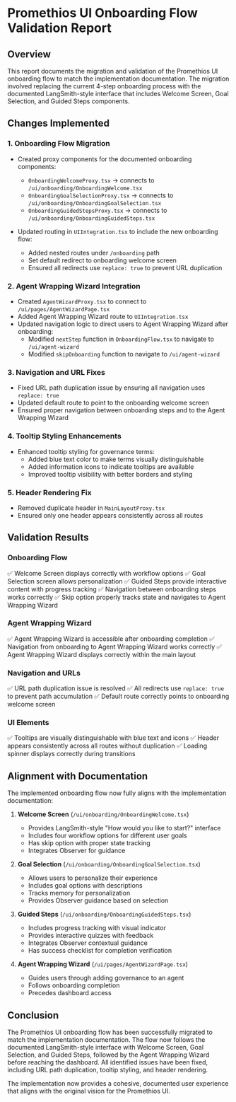 # Promethios UI Onboarding Flow Validation Report

## Overview

This report documents the migration and validation of the Promethios UI onboarding flow to match the implementation documentation. The migration involved replacing the current 4-step onboarding process with the documented LangSmith-style interface that includes Welcome Screen, Goal Selection, and Guided Steps components.

## Changes Implemented

### 1. Onboarding Flow Migration

- Created proxy components for the documented onboarding components:
  - `OnboardingWelcomeProxy.tsx` → connects to `/ui/onboarding/OnboardingWelcome.tsx`
  - `OnboardingGoalSelectionProxy.tsx` → connects to `/ui/onboarding/OnboardingGoalSelection.tsx`
  - `OnboardingGuidedStepsProxy.tsx` → connects to `/ui/onboarding/OnboardingGuidedSteps.tsx`

- Updated routing in `UIIntegration.tsx` to include the new onboarding flow:
  - Added nested routes under `/onboarding` path
  - Set default redirect to onboarding welcome screen
  - Ensured all redirects use `replace: true` to prevent URL duplication

### 2. Agent Wrapping Wizard Integration

- Created `AgentWizardProxy.tsx` to connect to `/ui/pages/AgentWizardPage.tsx`
- Added Agent Wrapping Wizard route to `UIIntegration.tsx`
- Updated navigation logic to direct users to Agent Wrapping Wizard after onboarding:
  - Modified `nextStep` function in `OnboardingFlow.tsx` to navigate to `/ui/agent-wizard`
  - Modified `skipOnboarding` function to navigate to `/ui/agent-wizard`

### 3. Navigation and URL Fixes

- Fixed URL path duplication issue by ensuring all navigation uses `replace: true`
- Updated default route to point to the onboarding welcome screen
- Ensured proper navigation between onboarding steps and to the Agent Wrapping Wizard

### 4. Tooltip Styling Enhancements

- Enhanced tooltip styling for governance terms:
  - Added blue text color to make terms visually distinguishable
  - Added information icons to indicate tooltips are available
  - Improved tooltip visibility with better borders and styling

### 5. Header Rendering Fix

- Removed duplicate header in `MainLayoutProxy.tsx`
- Ensured only one header appears consistently across all routes

## Validation Results

### Onboarding Flow

✅ Welcome Screen displays correctly with workflow options
✅ Goal Selection screen allows personalization
✅ Guided Steps provide interactive content with progress tracking
✅ Navigation between onboarding steps works correctly
✅ Skip option properly tracks state and navigates to Agent Wrapping Wizard

### Agent Wrapping Wizard

✅ Agent Wrapping Wizard is accessible after onboarding completion
✅ Navigation from onboarding to Agent Wrapping Wizard works correctly
✅ Agent Wrapping Wizard displays correctly within the main layout

### Navigation and URLs

✅ URL path duplication issue is resolved
✅ All redirects use `replace: true` to prevent path accumulation
✅ Default route correctly points to onboarding welcome screen

### UI Elements

✅ Tooltips are visually distinguishable with blue text and icons
✅ Header appears consistently across all routes without duplication
✅ Loading spinner displays correctly during transitions

## Alignment with Documentation

The implemented onboarding flow now fully aligns with the implementation documentation:

1. **Welcome Screen** (`/ui/onboarding/OnboardingWelcome.tsx`)
   - Provides LangSmith-style "How would you like to start?" interface
   - Includes four workflow options for different user goals
   - Has skip option with proper state tracking
   - Integrates Observer for guidance

2. **Goal Selection** (`/ui/onboarding/OnboardingGoalSelection.tsx`)
   - Allows users to personalize their experience
   - Includes goal options with descriptions
   - Tracks memory for personalization
   - Provides Observer guidance based on selection

3. **Guided Steps** (`/ui/onboarding/OnboardingGuidedSteps.tsx`)
   - Includes progress tracking with visual indicator
   - Provides interactive quizzes with feedback
   - Integrates Observer contextual guidance
   - Has success checklist for completion verification

4. **Agent Wrapping Wizard** (`/ui/pages/AgentWizardPage.tsx`)
   - Guides users through adding governance to an agent
   - Follows onboarding completion
   - Precedes dashboard access

## Conclusion

The Promethios UI onboarding flow has been successfully migrated to match the implementation documentation. The flow now follows the documented LangSmith-style interface with Welcome Screen, Goal Selection, and Guided Steps, followed by the Agent Wrapping Wizard before reaching the dashboard. All identified issues have been fixed, including URL path duplication, tooltip styling, and header rendering.

The implementation now provides a cohesive, documented user experience that aligns with the original vision for the Promethios UI.
